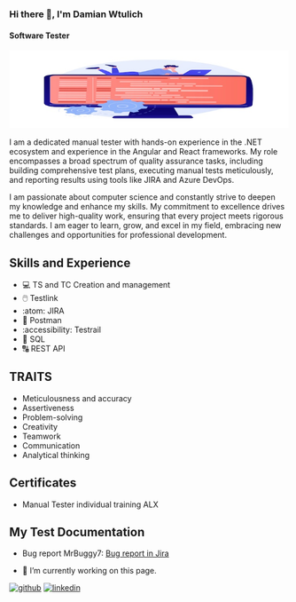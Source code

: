 ### Hi there 👋, I'm Damian Wtulich
#### Software Tester
![Software Tester](https://github.com/DamWtulTest/DamWtulTest/blob/main/20943846.jpg)

I am a dedicated manual tester with hands-on experience in the .NET ecosystem and experience in the Angular and React frameworks. My role encompasses a broad spectrum of quality assurance tasks, including building comprehensive test plans, executing manual tests meticulously, and reporting results using tools like JIRA and Azure DevOps.

I am passionate about computer science and constantly strive to deepen my knowledge and enhance my skills. My commitment to excellence drives me to deliver high-quality work, ensuring that every project meets rigorous standards. I am eager to learn, grow, and excel in my field, embracing new challenges and opportunities for professional development.

## Skills and Experience

* 💻 TS and TC Creation and management
* 🖱️ Testlink
* :atom: JIRA
* 🏣 Postman
* :accessibility: Testrail
* 🧭 SQL
* 🔠 REST API

## TRAITS

* Meticulousness and accuracy
* Assertiveness
* Problem-solving
* Creativity
* Teamwork 
* Communication
* Analytical thinking
## Certificates
* Manual Tester individual training ALX

## My Test Documentation
* Bug report MrBuggy7: [Bug report in Jira](https://github.com/DamWtulTest/DamWtulTest/blob/main/Images/Raport%20defektów%20-MrBuggy7.md)


- 🔭 I’m currently working on this page. 


[<img src='https://cdn.jsdelivr.net/npm/simple-icons@3.0.1/icons/github.svg' alt='github' height='40'>](https://github.com/DamWtulTest)  [<img src='https://cdn.jsdelivr.net/npm/simple-icons@3.0.1/icons/linkedin.svg' alt='linkedin' height='40'>](https://www.linkedin.com/in/damian-wtulich/)  

